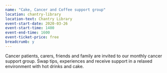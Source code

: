 ```yaml
---
name: "Cake, Cancer and Coffee support group"
location: chantry-library
location-text: Chantry Library
event-start-date: 2020-03-26
event-start-time: 1400
event-end-time: 1600
event-ticket-price: free
breadcrumb: y
---
```


Cancer patients, carers, friends and family are invited to our monthly cancer support group. Swap tips, experiences and receive support in a relaxed environment with hot drinks and cake.
